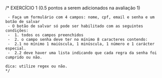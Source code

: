 /* EXERCÍCIO 1 (0.5 pontos a serem adicionados na avaliação 1) 

     - Faça um formulário com 4 campos: nome, cpf, email e senha e um botão de salvar
     - O botão de salvar só pode ser habilitado com as seguintes condições:
     -  1. todos os campos preenchidos
     -  2. o campo senha deve ter no mínimo 8 caracteres contendo:
     -  2.1 no mínimo 1 maiúscula, 1 minúscula, 1 número e 1 carácter especial.
     -  2.2 deve haver uma lista indicando que cada regra da senha foi cumprido ou não.

    dica: utilize regex ou não.
    */